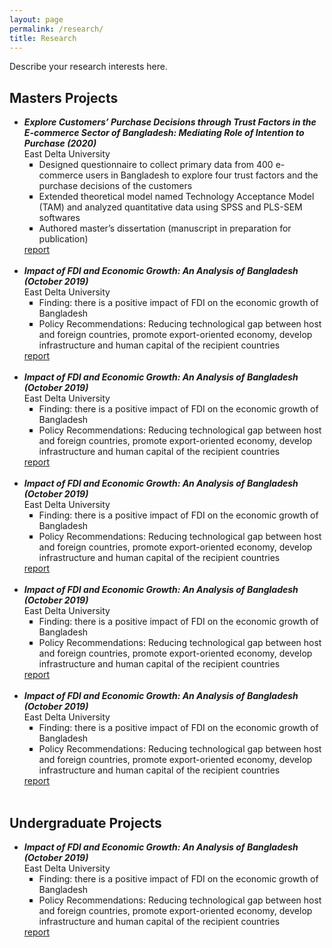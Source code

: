 ```yaml
---
layout: page
permalink: /research/
title: Research
---
```


Describe your research interests here.

<h2>Masters Projects</h2>
<ul>
	<li>
		<b><i>Explore Customers’ Purchase Decisions through Trust Factors in the E-commerce Sector of Bangladesh: Mediating Role of Intention to Purchase (2020)</i></b><br>
		East Delta University<br>
		<ul style="list-style-type:square">
			<li>Designed questionnaire to collect primary data from 400 e-commerce users in Bangladesh to explore four trust factors and the purchase decisions of the customers</li>
			<li>Extended  theoretical model named Technology Acceptance Model (TAM) and analyzed quantitative data using SPSS and PLS-SEM softwares</li>
			<li>Authored master’s dissertation (manuscript in preparation for publication)</li>
		</ul>
		<a href=""><div class="color-button">report</div></a>
	</li><br>
	<li>
		<b><i>Impact of FDI and Economic Growth: An Analysis of Bangladesh (October 2019)</i></b><br>
		East Delta University<br>
		<ul style="list-style-type:square">
			<li>Finding: there is a positive impact of FDI on the economic growth of Bangladesh</li>
			<li>Policy Recommendations: Reducing technological gap between host and foreign countries, promote export-oriented economy, develop infrastructure and human capital of the recipient countries</li>
		</ul>
		<a href=""><div class="color-button">report</div></a>
	</li><br>
	<li>
		<b><i>Impact of FDI and Economic Growth: An Analysis of Bangladesh (October 2019)</i></b><br>
		East Delta University<br>
		<ul style="list-style-type:square">
			<li>Finding: there is a positive impact of FDI on the economic growth of Bangladesh</li>
			<li>Policy Recommendations: Reducing technological gap between host and foreign countries, promote export-oriented economy, develop infrastructure and human capital of the recipient countries</li>
		</ul>
		<a href=""><div class="color-button">report</div></a>
	</li><br>
	<li>
		<b><i>Impact of FDI and Economic Growth: An Analysis of Bangladesh (October 2019)</i></b><br>
		East Delta University<br>
		<ul style="list-style-type:square">
			<li>Finding: there is a positive impact of FDI on the economic growth of Bangladesh</li>
			<li>Policy Recommendations: Reducing technological gap between host and foreign countries, promote export-oriented economy, develop infrastructure and human capital of the recipient countries</li>
		</ul>
		<a href=""><div class="color-button">report</div></a>
	</li><br>
	<li>
		<b><i>Impact of FDI and Economic Growth: An Analysis of Bangladesh (October 2019)</i></b><br>
		East Delta University<br>
		<ul style="list-style-type:square">
			<li>Finding: there is a positive impact of FDI on the economic growth of Bangladesh</li>
			<li>Policy Recommendations: Reducing technological gap between host and foreign countries, promote export-oriented economy, develop infrastructure and human capital of the recipient countries</li>
		</ul>
		<a href=""><div class="color-button">report</div></a>
	</li><br>
	<li>
		<b><i>Impact of FDI and Economic Growth: An Analysis of Bangladesh (October 2019)</i></b><br>
		East Delta University<br>
		<ul style="list-style-type:square">
			<li>Finding: there is a positive impact of FDI on the economic growth of Bangladesh</li>
			<li>Policy Recommendations: Reducing technological gap between host and foreign countries, promote export-oriented economy, develop infrastructure and human capital of the recipient countries</li>
		</ul>
		<a href=""><div class="color-button">report</div></a>
	</li><br>
</ul>

<h2>Undergraduate Projects</h2>
<ul>
	<li>
		<b><i>Impact of FDI and Economic Growth: An Analysis of Bangladesh (October 2019)</i></b><br>
		East Delta University<br>
		<ul style="list-style-type:square">
			<li>Finding: there is a positive impact of FDI on the economic growth of Bangladesh</li>
			<li>Policy Recommendations: Reducing technological gap between host and foreign countries, promote export-oriented economy, develop infrastructure and human capital of the recipient countries</li>
		</ul>
		<a href=""><div class="color-button">report</div></a>
	</li><br>
</ul>